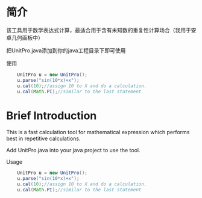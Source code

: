 # 简介
该工具用于数学表达式计算，最适合用于含有未知数的重复性计算场合（我用于安卓几何画板中）

把UnitPro.java添加到你的java工程目录下即可使用

使用
```java
    UnitPro u = new UnitPro();
    u.parse("sin(10*x)+x");
    u.cal(10);//assign 10 to X and do a calculation.
    u.cal(Math.PI);//similar to the last statement
```

# Brief Introduction
This is a fast calculation tool for mathematical expression which performs best in repetitive calculations.

Add UnitPro.java into your java project to use the tool.

Usage
```java
    UnitPro u = new UnitPro();
    u.parse("sin(10*x)+x");
    u.cal(10);//assign 10 to X and do a calculation.
    u.cal(Math.PI);//similar to the last statement
```